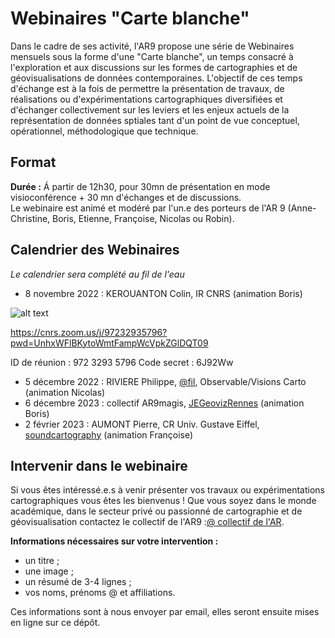 # Webinaires "Carte blanche"

Dans le cadre de ses activité, l'AR9 propose une série de Webinaires mensuels sous la forme d'une "Carte blanche", un temps consacré à l'exploration et aux discussions sur les formes de cartographies et de géovisualisations de données contemporaines. L'objectif de ces temps d'échange est à la fois de permettre la présentation de travaux, de réalisations ou d'expérimentations cartographiques diversifiées et d'échanger collectivement sur les leviers et les enjeux actuels de la représentation de données sptiales tant d'un point de vue conceptuel, opérationnel, méthodologique que technique.

## Format

**Durée :**
Á partir de 12h30, pour 30mn de présentation en mode visioconférence + 30 mn d'échanges et de discussions. </br>
Le webinaire est animé et modéré par l'un.e des porteurs de l'AR 9 (Anne-Christine, Boris, Etienne, Françoise, Nicolas ou Robin).

## Calendrier des Webinaires
_Le calendrier sera complété au fil de l'eau_

* 8 novembre 2022 : KEROUANTON Colin, IR CNRS (animation Boris)	  	 

![alt text](https://raw.githubusercontent.com/magisAR9/webinaires/main/affiche_webinaire_kerouanton.png)



https://cnrs.zoom.us/j/97232935796?pwd=UnhxWFlBKytoWmtFampWcVpkZGlDQT09

ID de réunion : 972 3293 5796
Code secret : 6J92Ww

* 5 décembre 2022 :	RIVIERE Philippe, [@fil](https://observablehq.com/@fil), Observable/Visions Carto (animation Nicolas)
* 6 décembre 2023 : collectif AR9magis, [JEGeovizRennes](https://github.com/magisAR9/JEGeovizRennes) (animation Boris)
* 2 février 2023 : AUMONT Pierre, CR Univ. Gustave Eiffel, [soundcartography](https://soundcartography.wordpress.com/) (animation Françoise)	


## Intervenir dans le webinaire
Si vous êtes intéressé.e.s à venir présenter vos travaux ou expérimentations cartographiques vous êtes les bienvenus ! Que vous soyez dans le monde académique, dans le secteur privé ou passionné de cartographie et de géovisualisation contactez le collectif de l'AR9 :[@ collectif de l'AR](mailto:robin.cura@parisgeo.cnrs.fr,francoise.bahoken@univ-eiffel.fr,anne-christine.bronner@misha.fr,etienne.come@univ-eiffel.fr,boris.mericskay@univ-rennes2.fr,nicolas.lambert@cnrs.fr).

**Informations nécessaires sur votre intervention :** </br>
- un titre ;
- une image ;
- un résumé de 3-4 lignes ;
- vos noms, prénoms @ et affiliations.

Ces informations sont à nous envoyer par email, elles seront ensuite mises en ligne sur ce dépôt. 

